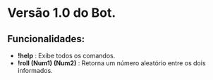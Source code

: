 # Versão 1.0 do Bot.

## Funcionalidades:

+ **!help** : Exibe todos os comandos.
+ **!roll (Num1) (Num2)** : Retorna um número aleatório entre os dois informados.
